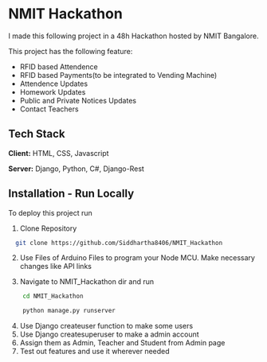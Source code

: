 
# NMIT Hackathon

I made this following project in a 48h Hackathon hosted by NMIT Bangalore.

This project has the following feature:
* RFID based Attendence
* RFID based Payments(to be integrated to Vending Machine)
* Attendence Updates
* Homework Updates
* Public and Private Notices Updates
* Contact Teachers 







## Tech Stack

**Client:** HTML, CSS, Javascript

**Server:** Django, Python, C#, Django-Rest


## Installation - Run Locally

To deploy this project run

1. Clone Repository

```bash
  git clone https://github.com/Siddhartha8406/NMIT_Hackathon
```

2. Use Files of Arduino Files to program your Node MCU. Make necessary changes like API links

3. Navigate to NMIT_Hackathon dir and run
```bash
    cd NMIT_Hackathon
````
```bash
    python manage.py runserver
```

4. Use Django createuser function to make some users 
5. Use Django createsuperuser to make a admin account
6. Assign them as Admin, Teacher and Student from Admin page
7. Test out features and use it wherever needed







